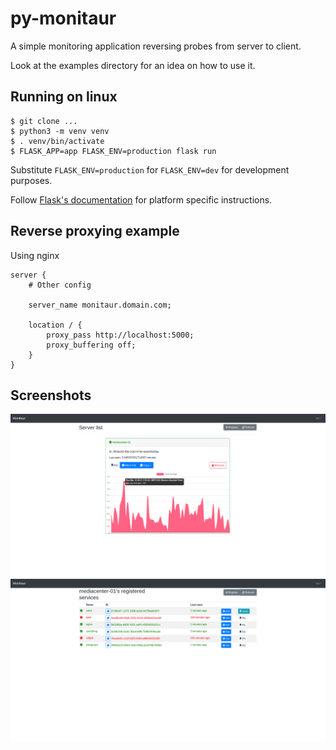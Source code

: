 # py-monitaur

A simple monitoring application reversing probes from server to client.

Look at the examples directory for an idea on how to use it.

## Running on linux

```
$ git clone ...
$ python3 -m venv venv
$ . venv/bin/activate
$ FLASK_APP=app FLASK_ENV=production flask run
```

Substitute `FLASK_ENV=production` for `FLASK_ENV=dev` for development purposes.

Follow [Flask's documentation](http://flask.pocoo.org/docs/1.0/installation/#installation) for platform specific instructions.

## Reverse proxying example

Using nginx

```
server {
    # Other config

    server_name monitaur.domain.com;

    location / {
        proxy_pass http://localhost:5000;
        proxy_buffering off;
    }
}
```

## Screenshots

![alt text](docs/servers.view.png "Servers View")
![alt text](docs/services.view.png "Services View")